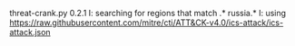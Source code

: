 threat-crank.py 0.2.1
I: searching for regions that match .* russia.*
I: using https://raw.githubusercontent.com/mitre/cti/ATT&CK-v4.0/ics-attack/ics-attack.json
